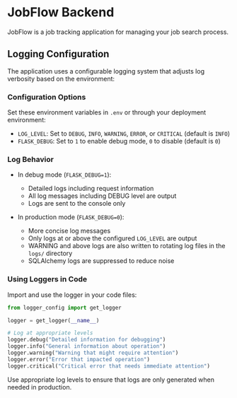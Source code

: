 # JobFlow Backend

JobFlow is a job tracking application for managing your job search process.

## Logging Configuration

The application uses a configurable logging system that adjusts log verbosity based on the environment:

### Configuration Options

Set these environment variables in `.env` or through your deployment environment:

- `LOG_LEVEL`: Set to `DEBUG`, `INFO`, `WARNING`, `ERROR`, or `CRITICAL` (default is `INFO`)
- `FLASK_DEBUG`: Set to `1` to enable debug mode, `0` to disable (default is `0`)

### Log Behavior

- In debug mode (`FLASK_DEBUG=1`):
  - Detailed logs including request information
  - All log messages including DEBUG level are output
  - Logs are sent to the console only

- In production mode (`FLASK_DEBUG=0`):
  - More concise log messages
  - Only logs at or above the configured `LOG_LEVEL` are output
  - WARNING and above logs are also written to rotating log files in the `logs/` directory
  - SQLAlchemy logs are suppressed to reduce noise

### Using Loggers in Code

Import and use the logger in your code files:

```python
from logger_config import get_logger

logger = get_logger(__name__)

# Log at appropriate levels
logger.debug("Detailed information for debugging")
logger.info("General information about operation")
logger.warning("Warning that might require attention")
logger.error("Error that impacted operation")
logger.critical("Critical error that needs immediate attention")
```

Use appropriate log levels to ensure that logs are only generated when needed in production. 